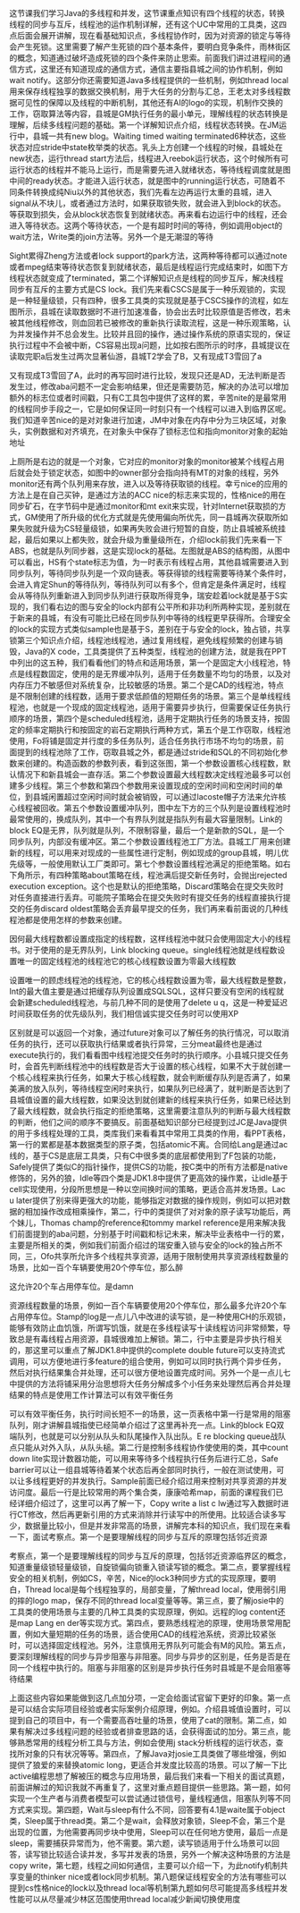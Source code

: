 这节课我们学习Java的多线程和并发，这节课重点知识有四个线程的状态，转换线程的同步与互斥，线程池的运作机制详解，还有这个UC中常用的工具类，这四点后面会展开讲解，现在看基础知识点，多线程协作时，因为对资源的锁定与等待会产生死锁。这里需要了解产生死锁的四个基本条件，要明白竞争条件，雨林街区的概念，知道通过破坏造成死锁的四个条件来防止思索。前面我们讲过进程间的通信方式，这里还有知道现成的通信方式，通信主要指县城之间的协作机制，例如wait notify。这部分你还需要知道Java多线程提供的一些机制，例如thread local用来保存线程独享的数据交换机制，用于大任务的分割与汇总，王老太对多线程数据可见性的保障以及线程的中断机制，其他还有AI的logo的实现，机制作交换的工作，窃取算法等内容，县城是GM执行任务的最小单元，理解线程的状态转换是理解，后续多线程问题的基础。第一个详解知识点介绍，线程状态转换。在JM运行中，县城一共有new blog。Waiting timed waiting terminated6种状态，这些状态对应stride中state枚举类的状态。乳头上方创建一个线程的时候，县城处在new状态，运行thread start方法后，线程进入reebok运行状态，这个时候所有可运行状态的线程并不能马上运行，而是需要先进入就绪状态，等待线程调度就是图中间的ready状态。才能进入运行状态，就是图中的running运行状态，可随着不同条件转换成纯Niu以外的其他状态，我们先看左边再运行太重的县城，进入signal从不块儿，或者通过方法时，如果获取锁失败，就会进入到block的状态。等获取到损失，会从block状态恢复到就绪状态。再来看右边运行中的线程，还会进入等待状态。这两个等待状态，一个是有超时时间的等待，例如调用object的wait方法，Write类的join方法等。另外一个是无潮湿的等待

Sight累得Zheng方法或者lock support的park方法，这两种等待都可以通过note或者mpeg结束等待状态恢复到就绪状态，最后是线程运行完成结束时，如图下方线程状态就变成了terminated，第二个详解知识点是线程的同步互斥，解决线程同步有互斥的主要方式是CS lock。我们先来看CSCS是属于一种乐观锁的，实现是一种轻量级锁，只有四种，很多工具类的实现就是基于CSCS操作的流程，如左图所示，县城在读取数据时不进行加速准备，协会出去时比较原值是否修改，若未被其他线程修改，则血回若已被修改的重新执行读取流程，这是一种乐观策略，认为并发操作并不总会发生。比较并且回的操作，通过操作系统的原语实现的，保证执行过程中不会被中断，CS容易出现a问题，比如按右图所示的时序，县城提议在读取完职a后发生过两次显著仙游，县城T2学会了B，又有现成T3雪回了a

又有现成T3雪回了A，此时的再写回时进行比较，发现只还是AD，无法判断是否发生过，修改aba问题不一定会影响结果，但还是需要防范，解决的办法可以增加额外的标志位或者时间戳，只有C工具包中提供了这样的累，辛苦nite的是最常用的线程同步手段之一，它是如何保证同一时刻只有一个线程可以进入到临界区呢。我们知道辛苦nice的是对对象进行加速，JM中对象在内存中分为三块区域，对象头，实例数据和对齐填充，在对象头中保存了锁标志位和指向monitor对象的起始地址

上厕所是右边的就是一个对象，它对应的monitor对象的monitor被某个线程占用后就会处于锁定状态，如图中的owner部分会指向持有MT的对象的线程，另外monitor还有两个队列用来存放，进入以及等待获取锁的线程。幸亏nice的应用的方法上是在自己买钟，是通过方法的ACC nice的标志来实现的，性格nice的用在同步矿石，在字节码中是通过monitor和mt exit来实现，针对Internet获取损的方式，GM使用了所升级的优化方式就是先使用偏向所优先，同一县城再次获取所如果失败就升级为CS轻量级锁，如果再失败会进行短暂的自旋，防止县城被系统挂起，最后如果以上都失败，就会升级为重量级所在，介绍lock前我们先来看一下ABS，也就是队列同步器，这是实现lock的基础。左图就是ABS的结构图，从图中可以看出，HS有个state标志为值，为一时表示有线程占用，其他县城需要进入到同步队列，等待同步队列是一个双向链表。等获得锁的线程需要等待某个条件时，会进入肯定Shun的等待队列，等待队列可以有多个，但肯定是条件满足时，线程会从等待队列重新进入到同步队列进行获取所得竞争，瑞安趁着lock就是基于S实现的，我们看右边的图与安全的lock内部有公平所和非功利所两种实现，差别就在于新来的县城，有没有可能比已经在同步队列中等待的线程更早获得所。合理安全的lock的实现方式类似sample也是基于S，差别在于与安全的lock，独占锁，共享锁第三个知识点介绍，线程池线程池，通过复用线程，避免线程频繁的创建与销毁，Java的X code，工具类提供了五种类型，线程池的创建方法，就是我在PPT中列出的这五种，我们看看他们的特点和适用场景，第一个是固定大小线程池，特点是线程数固定，使用的是无界缓冲队列，适用于任务数量不均匀的场景，以及对内存压力不敏感但对系统复杂，比较敏感的场景。第二个是CAD的线程池，特点是不限制创建的线程数，适用于要求低颜值的短期任务的场景。第三个是单线程线程池，也就是一个现成的固定线程池，适用于需要异步执行，但需要保证任务执行顺序的场景，第四个是scheduled线程池，适用于定期执行任务的场景支持，按固定的频率定期执行和按固定的岩石定期执行两种方式，第五个是工作窃取，线程池使用，Fo将铺是固定并行度的多任务队列，适合任务执行市场不均匀的场景，前面提到的线程池除了工作，窃取县城之外，都是通过stride和SQL的不同初始化参数来创建的。构造函数的参数列表，看到这张图，第一个参数设置核心线程数，默认情况下和新县城会一直存活。第二个参数设置最大线程数决定线程池最多可以创建多少线程。第三个参数和第四个参数用来设置现成的空闲时间和空闲时间的单位，到县城闲置超过空闲时间时就会被销毁，可以通过lacoste帽子方法来允许核心线程被回收。第五个参数设置缓冲队列，图中左下方的三个队列是设置线程池时最常使用的，换成队列，其中一个有界队列就是指队列有最大容量限制。Link的block EQ是无界，队列就是队列，不限制容量，最后一个是新款的SQL，是一个同步队列，内部没有缓冲区。第二个参数设置线程池工厂方法。县城工厂用来创建新的线程，可以用来对现成的一些属性进行定制，例如现成的group县城，明儿优先级等，一般使用默认工厂类即可。第七个参数设置线程池满足的拒绝策略。如右下角所示，有四种策略about策略在线，程池满后提交新任务时，会抛出rejected execution exception。这个也是默认的拒绝策略，Discard策略会在提交失败时对任务直接进行丢弃。可能院子策略会在提交失败时有提交任务的线程直接执行提交的任务discard oldest策略会丢弃最早提交的任务，我们再来看前面说的几种线程池都是使用怎样的参数来创建。

因何最大线程数都设置成指定的线程数，这样线程池中就只会使用固定大小的线程书。对于使用的是无界队列，Link blocking queue。single线程池就是线程数设置唯一的固定线程池的线程池它的核心线程数设置为零最大线程数

设置唯一的顾虑线程池的线程池，它的核心线程数设置为零，最大线程数是整数，Int的最大值主要是通过把缓存队列设置成SQLSQL，这样只要没有空闲的线程就会新建scheduled线程池，与前几种不同的是使用了delete u q，这是一种爱延迟时间获取任务的优先级队列，我们相信诚实提交任务时可以使用XP

区别就是可以返回一个对象，通过future对象可以了解任务的执行情况，可以取消任务的执行，还可以获取执行结果或者执行异常，三分meat最终也是通过execute执行的，我们看看图中线程池提交任务时的执行顺序。小县城只提交任务时，会首先判断线程池中的线程数是否大于设置的核心线程，如果不大于就创建一个核心线程来执行任务，如果大于核心线程数，就会判断缓存队列是否满了，如果美满的放入队列，等待线程空闲时来执行，如果队列已经满了，就判断是否达到了县城值设置的最大线程数，如果没达到就创建新的线程来执行任务，如果已经达到了最大线程数，就会执行指定的拒绝策略，这里需要注意队列的判断与最大线程数的判断，他们之间的顺序不要搞反。前面基础知识部分已经提到过JC是Java提供的用于多线程处理的工具，类库我们来看看其中常用工具类的作用，看PPT表格，第一行的累都是基本数据类型的原子类，包括atomic不离。合同给Lang是通过ac线的，基于CS是底层工具类，只有C中很多类的底层都使用到了F包装的功能，Safely提供了类似C的指针操作，提供CS的功能，按C类中的所有方法都是native修饰的，另外的狼，Idle等四个类是JDK1.8中提供了更高效的操作累，让idle基于cell实现使用，分段所思想是一种以空间换时间的策略，更适合高并发场景。Lac u later提供了别来得更强大的功能，能够指定对数据的操作规则，例如可以把对数据的相加操作改成相乘操作，第二，行中的类提供了对对象的原子读写功能后，两个妹儿，Thomas champ的reference和tommy markel reference是用来解决我们前面提到的aba问题，分别基于时间戳和标记未来，解决毕业表格中一行的累，主要是所相关的类，例如我们前面介绍过的瑞安重入锁与安全的lock的独占所不同，三，Ofo共享所允许多个线程共享资源，适用于限制使用共享资源线程数量的场景，比如一百个车辆要使用20个停车位，那么醉

这允许20个车占用停车位。是damn

资源线程数量的场景，例如一百个车辆要使用20个停车位，那么最多允许20个车占用停车位。Stamp的log是一点儿八中改进的读写锁，是一种使用CH的乐观锁，能够有效防止血饥饿，所谓写饥饿，就是在多线程读写十读线程访问非常频繁，导致总是有毒线程占用资源，县城很难加上解锁。第二，行中主要是异步执行相关的，那这里可以重点了解JDK1.8中提供的complete double future可以支持流式调用，可以方便地进行多feature的组合使用，例如可以同时执行两个异步任务，然后对执行结果集合并处理，还可以很方便地设置完成时间。另外一个是一点儿七中提供的方法将铺采用分治思想将大任务分解成多个小任务来处理然后再合并处理结果的特点是使用工作计算法可以有效平衡任务

可以有效平衡任务，执行时间长短不一的场景，这一页表格中第一行是常用的阻塞队列，刚才讲解县城指使已经简单介绍过了这里再补充一点。Link的block EQ双端队列，也就是可以分别从队头和队尾操作入队出队。E re blocking queue战队点只能从对外入队，从队头槌。第二行是控制多线程协作使使用的类，其中count down lite实现计数器功能，可以用来等待多个线程执行任务后进行汇总，Safe barrier可以让一组县城等待着某个状态后再全部同时执行，一般在测试使用，可以让多线程更好的并发执行。Sample前面已经介绍过用来控制对共享资源的并发访问度。最后一行是比较常用的两个集合类，康康哈希map，前面的课程我们已经详细介绍过了，这里可以再了解一下，Copy write a list c lw通过写入数据时进行CT修改，然后再更新引用的方式来消除并行读写中的所使用。比较适合读多写少，数据量比较小，但是并发非常高的场景，讲解完本科的知识点，我们现在来看一下，面试考察点。第一个是要理解线程的同步与互斥的原理包括邻近资源

考察点，第一个是要理解线程的同步与互斥的原理，包括邻近资源临界区的概念，知道重量级锁轻量级锁，自旋锁偏向锁重入锁读写锁的概念。第二点，要掌握线程安全的相关机制，例如CS，辛苦，Nice的lock3种同步方式的实现原理，要明白，Thread local是每个线程独享的，局部变量，了解thread local，使用弱引用的摔的logo map，保存不同的thread local变量等等。第三点，要了解josie中的工具类的使用场景与主要的几种工具类的实现原理，例如。远程的log content还是map Lang en der等实现方式。第四点，要熟悉线程池的原理，使用场景常用配置，例如大量短期的任务的场景，适合使用CAD的线程池系统，资源比较紧张时，可以选择固定线程池。另外，注意慎用无界队列可能会有M的风险。第五点，要深刻理解线程的同步与异步阻塞与非阻塞。同步与异步的区别是，任务是否是在同一个线程中执行的。阻塞与非阻塞的区别是异步执行任务时县城是不是会阻塞等待结果

上面这些内容如果能做到这几点加分项，一定会给面试官留下更好的印象。第一点是可以结合实际项目经验或者实际案例介绍原理，例如。介绍县城值设置时，可以提到自己的项目中，有一个需要高吞吐量的场景，使用了cat的限制。第二点，如果有解决过多线程问题的经验或者排查思路的话，会获得面试的加分。第三点，能够熟悉常用的线程分析工具与方法，例如会使用j stack分析线程的运行状态，查找所对象的只有状况等等。第四点，了解Java对josie工具类做了哪些增强，例如提供了狼爱的来替换atomic long，更适合并发度比较高的场景。可以了解一下比active编程思想了解被压的概念与应用场景，最后我们来看一下相关的面试真题，前面讲解过的知识我就不再重复了，这里对重点题目提供一些思路。第一题，如何实现一个生产者与消费者模型可以尝试通过锁信号，量线程通信，阻塞队列等不同方式来实现。第四题，Wait与sleep有什么不同，回答要有4.1是waite属于object类，Sleep属于thread类。第二个是wait，会释放对象锁，Sleep不会，第三个是出现的位置，为他需要再同步块中使用，Sleep可以在任何地方使用，最后一点是sleep，需要捕获异常而为，他不需要。第六题，读写锁适用于什么场景可以回答，读写锁比较适合读并发，多写并发表的场景，另外一个解决这种场景的方法是copy write，第七题，线程之间如何通信，主要可以介绍一下，为此notify机制共享变量的thinker nice或者lock同步机制。第八题保证线程安全的方法有哪些可以提到cs性格nice的lock以及thread local等机制第九题如何尽可能提高多线程并发性能可以从尽量减少林区范围使用thread local减少新闻切换使用度